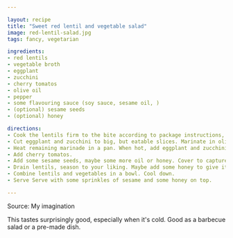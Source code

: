 ```yaml
---

layout: recipe
title: "Sweet red lentil and vegetable salad"
image: red-lentil-salad.jpg
tags: fancy, vegetarian

ingredients:
- red lentils
- vegetable broth
- eggplant
- zucchini
- cherry tomatos
- olive oil
- pepper
- some flavouring sauce (soy sauce, sesame oil, )
- (optional) sesame seeds
- (optional) honey

directions:
- Cook the lentils firm to the bite according to package instructions, don't forget to add vegetable broth to the water.
- Cut eggplant and zucchini to big, but eatable slices. Marinate in olive oil, pepper and the flavouring sauce.
- Heat remaining marinade in a pan. When hot, add eggplant and zucchini and fry until golden brown.
- Add cherry tomatos.
- Add some sesame seeds, maybe some more oil or honey. Cover to capture heat.
- Drain lentils, season to your liking. Maybe add some honey to give it a sweet taste.
- Combine lentils and vegetables in a bowl. Cool down.
- Serve Serve with some sprinkles of sesame and some honey on top.

---
```


Source: My imagination

This tastes surprisingly good, especially when it's cold.
Good as a barbecue salad or a pre-made dish.
